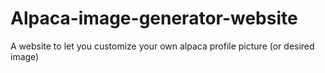 # Alpaca-image-generator-website
A website to let you customize your own alpaca profile picture (or desired image)
